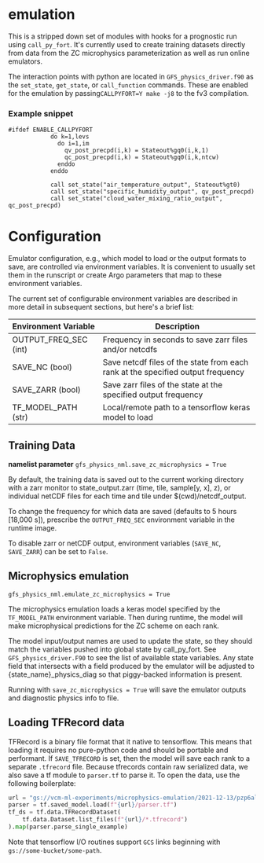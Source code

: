 emulation
=========

This is a stripped down set of modules with hooks for a prognostic run using `call_py_fort`.  It's currently used to create training datasets directly from data from the ZC microphysics parameterization as well as run online emulators.

The interaction points with python are located in `GFS_physics_driver.f90` as the `set_state`, `get_state`, or `call_function` commands.  These are enabled for the emulation by passing`CALLPYFORT=Y make -j8` to the fv3 compilation.

### Example snippet

```
#ifdef ENABLE_CALLPYFORT
            do k=1,levs
              do i=1,im
                qv_post_precpd(i,k) = Stateout%gq0(i,k,1)
                qc_post_precpd(i,k) = Stateout%gq0(i,k,ntcw)
              enddo
            enddo

            call set_state("air_temperature_output", Stateout%gt0)
            call set_state("specific_humidity_output", qv_post_precpd)
            call set_state("cloud_water_mixing_ratio_output", qc_post_precpd)
```

# Configuration

Emulator configuration, e.g., which model to load or the output formats to save, are controlled via environment variables.  It is convenient to usually set them in the runscript or create Argo parameters that map to these environment variables.

The current set of configurable environment variables are described in more detail in subsequent sections, but here's a brief list:

| Environment Variable     |    Description    |
| -------------------------|-------------------|
| OUTPUT_FREQ_SEC (int)| Frequency in seconds to save zarr files and/or netcdfs |
| SAVE_NC (bool) | Save netcdf files of the state from each rank at the specified output frequency |
| SAVE_ZARR (bool) | Save zarr files of the state at the specified output frequency |
| TF_MODEL_PATH (str) | Local/remote path to a tensorflow keras model to load |

## Training Data

**namelist parameter**
`gfs_physics_nml.save_zc_microphysics = True`

By default, the training data is saved out to the current working directory with a zarr monitor to state_output.zarr (time, tile, sample[y, x], z), or individual netCDF files for each time and tile under $(cwd)/netcdf_output.

To change the frequency for which data are saved (defaults to 5 hours [18,000 s]), prescribe the `OUTPUT_FREQ_SEC` environment variable in the runtime image.

To disable zarr or netCDF output, environment variables (`SAVE_NC`, `SAVE_ZARR`) can be set to `False`.

## Microphysics emulation

`gfs_physics_nml.emulate_zc_microphysics = True`

The microphysics emulation loads a keras model specified by the `TF_MODEL_PATH` environment variable.  Then during runtime, the model will make microphysical predictions for the ZC scheme on each rank.  

The model input/output names are used to update the state, so they should match the variables pushed into global state by call_py_fort.  See `GFS_physics_driver.F90` to see the list of available state variables.  Any state field that intersects with a field produced by the emulator will be adjusted to {state_name}_physics_diag so that piggy-backed information is present.

Running with `save_zc_microphysics = True` will save the emulator outputs and diagnostic physics info to file.


## Loading TFRecord data

TFRecord is a binary file format that it native to tensorflow. This means that
loading it requires no pure-python code and should be portable and performant.
If `SAVE_TFRECORD` is set, then the model will save each rank to a separate
`.tfrecord` file. Because tfrecords contain raw serialized data, we also save a
tf module to `parser.tf` to parse it. To open the data, use the
following boilerplate:

```python
url = "gs://vcm-ml-experiments/microphysics-emulation/2021-12-13/pzp6alfw/artifacts/20160611.000000/tfrecords"
parser = tf.saved_model.load(f"{url}/parser.tf")
tf_ds = tf.data.TFRecordDataset(
    tf.data.Dataset.list_files(f"{url}/*.tfrecord")
).map(parser.parse_single_example)
```

Note that tensorflow I/O routines support `GCS` links beginning with
`gs://some-bucket/some-path`.
